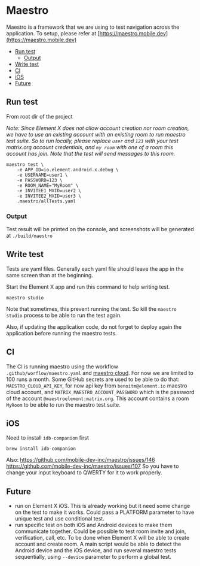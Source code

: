 # Maestro

Maestro is a framework that we are using to test navigation across the application.
To setup, please refer at [https://maestro.mobile.dev](https://maestro.mobile.dev)

<!--- TOC -->

* [Run test](#run-test)
  * [Output](#output)
* [Write test](#write-test)
* [CI](#ci)
* [iOS](#ios)
* [Future](#future)

<!--- END -->

## Run test

From root dir of the project

*Note: Since Element X does not allow account creation nor room creation, we have to use an existing account with an existing room to run maestro test suite. So to run locally, please replace `user` and `123` with your test matrix.org account credentials, and `my room` with one of a room this account has join. Note that the test will send messages to this room.*

```shell
maestro test \
    -e APP_ID=io.element.android.x.debug \
    -e USERNAME=user1 \
    -e PASSWORD=123 \
    -e ROOM_NAME="MyRoom" \
    -e INVITEE1_MXID=user2 \
    -e INVITEE2_MXID=user3 \
    .maestro/allTests.yaml
```

### Output

Test result will be printed on the console, and screenshots will be generated at `./build/maestro`

## Write test

Tests are yaml files. Generally each yaml file should leave the app in the same screen than at the beginning.

Start the Element X app and run this command to help writing test.

```shell
maestro studio
```

Note that sometimes, this prevent running the test. So kill the `maestro studio` process to be able to run the test again.

Also, if updating the application code, do not forget to deploy again the application before running the maestro tests.

## CI

The CI is running maestro using the workflow `.github/worflow/maestro.yaml` and [maestro cloud](https://cloud.mobile.dev/). For now we are limited to 100 runs a month.
Some GitHub secrets are used to be able to do that: `MAESTRO_CLOUD_API_KEY`, for now api key from `benoitm@element.io` maestro cloud account, and `MATRIX_MAESTRO_ACCOUNT_PASSWORD` which is the password of the account `@maestroelement:matrix.org`. This account contains a room `MyRoom` to be able to run the maestro test suite.

## iOS

Need to install `idb-companion` first

```shell
brew install idb-companion
```

Also:
https://github.com/mobile-dev-inc/maestro/issues/146
https://github.com/mobile-dev-inc/maestro/issues/107
So you have to change your input keyboard to QWERTY for it to work properly.

## Future

- run on Element X iOS. This is already working but it need some change on the test to make it works. Could pass a PLATFORM parameter to have unique test and use conditional test.
- run specific test on both iOS and Android devices to make them communicate together. Could be possible to test room invite and join, verification, call, etc. To be done when Element X will be able to create account and create room. A main script would be able to detect the Android device and the iOS device, and run several maestro tests sequentially, using `--device` parameter to perform a global test.
